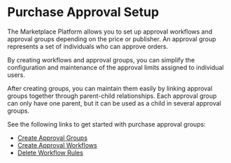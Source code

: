 # Purchase Approval Setup

The Marketplace Platform allows you to set up approval workflows and approval groups depending on the price or publisher. An approval group represents a set of individuals who can approve orders.&#x20;

By creating workflows and approval groups, you can simplify the configuration and maintenance of the approval limits assigned to individual users.&#x20;

After creating groups, you can maintain them easily by linking approval groups together through parent-child relationships. Each approval group can only have one parent, but it can be used as a child in several approval groups.

See the following links to get started with purchase approval groups:

* [Create Approval Groups](create-approval-groups.md)
* [Create Approval Workflows](create-approval-workflows.md)
* [Delete Workflow Rules](delete-workflow-rules.md)

